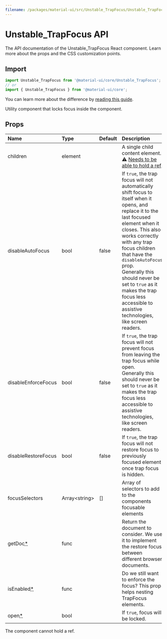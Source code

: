 ```yaml
---
filename: /packages/material-ui/src/Unstable_TrapFocus/Unstable_TrapFocus.js
---
```


<!--- This documentation is automatically generated, do not try to edit it. -->

# Unstable_TrapFocus API

<p class="description">The API documentation of the Unstable_TrapFocus React component. Learn more about the props and the CSS customization points.</p>

## Import

```js
import Unstable_TrapFocus from '@material-ui/core/Unstable_TrapFocus';
// or
import { Unstable_TrapFocus } from '@material-ui/core';
```

You can learn more about the difference by [reading this guide](/guides/minimizing-bundle-size/).

Utility component that locks focus inside the component.



## Props

| Name | Type | Default | Description |
|:-----|:-----|:--------|:------------|
| <span class="prop-name">children</span> | <span class="prop-type">element</span> |  | A single child content element.<br>⚠️ [Needs to be able to hold a ref](/guides/composition/#caveat-with-refs). |
| <span class="prop-name">disableAutoFocus</span> | <span class="prop-type">bool</span> | <span class="prop-default">false</span> | If `true`, the trap focus will not automatically shift focus to itself when it opens, and replace it to the last focused element when it closes. This also works correctly with any trap focus children that have the `disableAutoFocus` prop.<br>Generally this should never be set to `true` as it makes the trap focus less accessible to assistive technologies, like screen readers. |
| <span class="prop-name">disableEnforceFocus</span> | <span class="prop-type">bool</span> | <span class="prop-default">false</span> | If `true`, the trap focus will not prevent focus from leaving the trap focus while open.<br>Generally this should never be set to `true` as it makes the trap focus less accessible to assistive technologies, like screen readers. |
| <span class="prop-name">disableRestoreFocus</span> | <span class="prop-type">bool</span> | <span class="prop-default">false</span> | If `true`, the trap focus will not restore focus to previously focused element once trap focus is hidden. |
| <span class="prop-name">focusSelectors</span> | <span class="prop-type">Array&lt;string&gt;</span> | <span class="prop-default">[]</span> | Array of selectors to add to the components focusable elements |
| <span class="prop-name required">getDoc<abbr title="required">*</abbr></span> | <span class="prop-type">func</span> |  | Return the document to consider. We use it to implement the restore focus between different browser documents. |
| <span class="prop-name required">isEnabled<abbr title="required">*</abbr></span> | <span class="prop-type">func</span> |  | Do we still want to enforce the focus? This prop helps nesting TrapFocus elements. |
| <span class="prop-name required">open<abbr title="required">*</abbr></span> | <span class="prop-type">bool</span> |  | If `true`, focus will be locked. |

The component cannot hold a ref.


